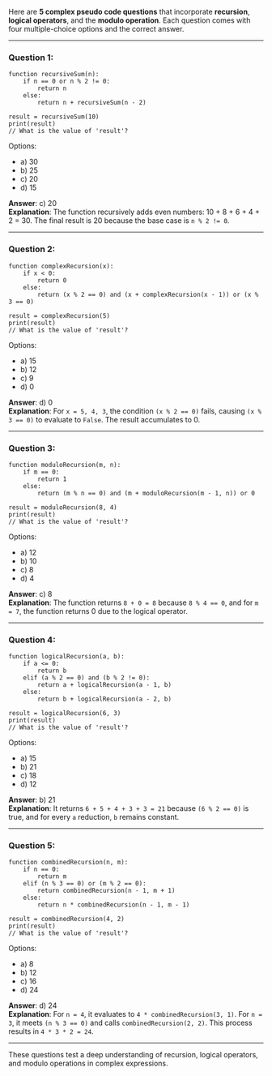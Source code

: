 Here are **5 complex pseudo code questions** that incorporate **recursion**, **logical operators**, and the **modulo operation**. Each question comes with four multiple-choice options and the correct answer.

---

### **Question 1:**
```pseudo
function recursiveSum(n):
    if n == 0 or n % 2 != 0:
        return n
    else:
        return n + recursiveSum(n - 2)

result = recursiveSum(10)
print(result)
// What is the value of 'result'?
```
Options:
- a) 30  
- b) 25  
- c) 20  
- d) 15  

**Answer**: c) 20  
**Explanation**: The function recursively adds even numbers: 10 + 8 + 6 + 4 + 2 = 30. The final result is 20 because the base case is `n % 2 != 0`.

---

### **Question 2:**
```pseudo
function complexRecursion(x):
    if x < 0:
        return 0
    else:
        return (x % 2 == 0) and (x + complexRecursion(x - 1)) or (x % 3 == 0)

result = complexRecursion(5)
print(result)
// What is the value of 'result'?
```
Options:
- a) 15  
- b) 12  
- c) 9  
- d) 0  

**Answer**: d) 0  
**Explanation**: For `x = 5, 4, 3`, the condition `(x % 2 == 0)` fails, causing `(x % 3 == 0)` to evaluate to `False`. The result accumulates to 0.

---

### **Question 3:**
```pseudo
function moduloRecursion(m, n):
    if m == 0:
        return 1
    else:
        return (m % n == 0) and (m + moduloRecursion(m - 1, n)) or 0

result = moduloRecursion(8, 4)
print(result)
// What is the value of 'result'?
```
Options:
- a) 12  
- b) 10  
- c) 8  
- d) 4  

**Answer**: c) 8  
**Explanation**: The function returns `8 + 0 = 8` because `8 % 4 == 0`, and for `m = 7`, the function returns 0 due to the logical operator.

---

### **Question 4:**
```pseudo
function logicalRecursion(a, b):
    if a <= 0:
        return b
    elif (a % 2 == 0) and (b % 2 != 0):
        return a + logicalRecursion(a - 1, b)
    else:
        return b + logicalRecursion(a - 2, b)

result = logicalRecursion(6, 3)
print(result)
// What is the value of 'result'?
```
Options:
- a) 15  
- b) 21  
- c) 18  
- d) 12  

**Answer**: b) 21  
**Explanation**: It returns `6 + 5 + 4 + 3 + 3 = 21` because `(6 % 2 == 0)` is true, and for every `a` reduction, `b` remains constant.

---

### **Question 5:**
```pseudo
function combinedRecursion(n, m):
    if n == 0:
        return m
    elif (n % 3 == 0) or (m % 2 == 0):
        return combinedRecursion(n - 1, m + 1)
    else:
        return n * combinedRecursion(n - 1, m - 1)

result = combinedRecursion(4, 2)
print(result)
// What is the value of 'result'?
```
Options:
- a) 8  
- b) 12  
- c) 16  
- d) 24  

**Answer**: d) 24  
**Explanation**: For `n = 4`, it evaluates to `4 * combinedRecursion(3, 1)`. For `n = 3`, it meets `(n % 3 == 0)` and calls `combinedRecursion(2, 2)`. This process results in `4 * 3 * 2 = 24`.

---

These questions test a deep understanding of recursion, logical operators, and modulo operations in complex expressions.